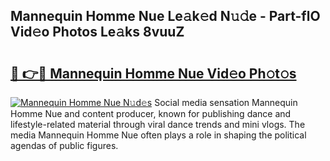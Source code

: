 ## Mannequin Homme Nue Le𝚊k𝚎d N𝚞𝚍e - Part-flO Vid𝚎o Photos Le𝚊ks 8vuuZ

# <h2><a href="http://fb3in7c.evod.top/?m=Mannequin+Homme+Nue">🔗 👉🔴 Mannequin Homme Nue Vid𝚎o Ph𝚘t𝚘s</a></h2>

[![Mannequin Homme Nue N𝚞d𝚎s](https://i.imgur.com/8V9OHl7.gif)](http://fb3in7c.evod.top/?m=Mannequin+Homme+Nue)
Social media sensation Mannequin Homme Nue and content producer, known for publishing dance and lifestyle-related material through viral dance trends and mini vlogs. The media Mannequin Homme Nue often plays a role in shaping the political agendas of public figures. 

